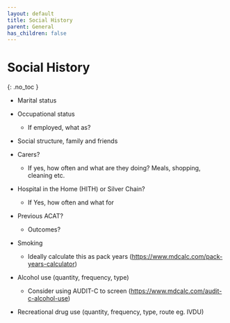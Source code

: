 ```yaml
---
layout: default
title: Social History
parent: General
has_children: false
---
```


# Social History
{: .no_toc }

- Marital status
- Occupational status
  - If employed, what as?
- Social structure, family and friends

- Carers?
  - If yes, how often and what are they doing? Meals, shopping, cleaning etc.
- Hospital in the Home (HITH) or Silver Chain?
  - If Yes, how often and what for
- Previous ACAT?
  - Outcomes?

- Smoking
  - Ideally calculate this as pack years (https://www.mdcalc.com/pack-years-calculator)
- Alcohol use (quantity, frequency, type)
  - Consider using AUDIT-C to screen (https://www.mdcalc.com/audit-c-alcohol-use)
- Recreational drug use (quantity, frequency, type, route eg. IVDU)
